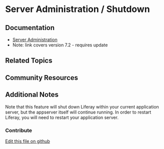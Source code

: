 # Server Administration / Shutdown

## Documentation

* [Server Administration](https://portal.liferay.dev/docs/7-2/user/-/knowledge_base/u/server-administration)
* Note: link covers version 7.2 - requires update

## Related Topics


## Community Resources


## Additional Notes

Note that this feature will shut down Liferay within your current application server, but the appserver itself will continue running. In order to restart Liferay, you will need to restart your application server.

### Contribute

[Edit this file on github](https://github.com/olafk/controlpanel-documentation-docs/blob/master/md/73en/com_liferay_server_admin_web_portlet_ServerAdminPortlet/shutdown.md)
